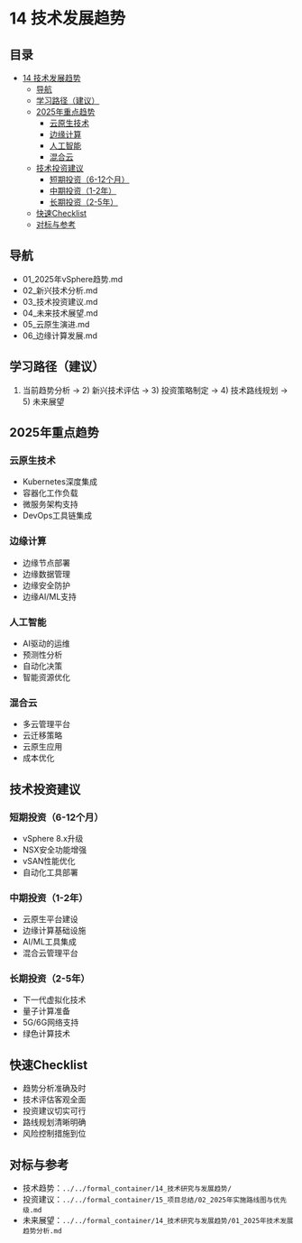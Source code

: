 # 14 技术发展趋势

## 目录

- [14 技术发展趋势](#14-技术发展趋势)
  - [导航](#导航)
  - [学习路径（建议）](#学习路径建议)
  - [2025年重点趋势](#2025年重点趋势)
    - [云原生技术](#云原生技术)
    - [边缘计算](#边缘计算)
    - [人工智能](#人工智能)
    - [混合云](#混合云)
  - [技术投资建议](#技术投资建议)
    - [短期投资（6-12个月）](#短期投资6-12个月)
    - [中期投资（1-2年）](#中期投资1-2年)
    - [长期投资（2-5年）](#长期投资2-5年)
  - [快速Checklist](#快速checklist)
  - [对标与参考](#对标与参考)



## 导航

- 01_2025年vSphere趋势.md
- 02_新兴技术分析.md
- 03_技术投资建议.md
- 04_未来技术展望.md
- 05_云原生演进.md
- 06_边缘计算发展.md

## 学习路径（建议）

1) 当前趋势分析 → 2) 新兴技术评估 → 3) 投资策略制定 → 4) 技术路线规划 → 5) 未来展望

## 2025年重点趋势

### 云原生技术

- Kubernetes深度集成
- 容器化工作负载
- 微服务架构支持
- DevOps工具链集成

### 边缘计算

- 边缘节点部署
- 边缘数据管理
- 边缘安全防护
- 边缘AI/ML支持

### 人工智能

- AI驱动的运维
- 预测性分析
- 自动化决策
- 智能资源优化

### 混合云

- 多云管理平台
- 云迁移策略
- 云原生应用
- 成本优化

## 技术投资建议

### 短期投资（6-12个月）

- vSphere 8.x升级
- NSX安全功能增强
- vSAN性能优化
- 自动化工具部署

### 中期投资（1-2年）

- 云原生平台建设
- 边缘计算基础设施
- AI/ML工具集成
- 混合云管理平台

### 长期投资（2-5年）

- 下一代虚拟化技术
- 量子计算准备
- 5G/6G网络支持
- 绿色计算技术

## 快速Checklist

- 趋势分析准确及时
- 技术评估客观全面
- 投资建议切实可行
- 路线规划清晰明确
- 风险控制措施到位

## 对标与参考

- 技术趋势：`../../formal_container/14_技术研究与发展趋势/`
- 投资建议：`../../formal_container/15_项目总结/02_2025年实施路线图与优先级.md`
- 未来展望：`../../formal_container/14_技术研究与发展趋势/01_2025年技术发展趋势分析.md`
